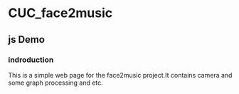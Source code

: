 # CUC_face2music

## js Demo 
### indroduction
This is a simple web page for the face2music project.It contains camera and some graph processing and etc.

